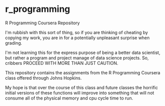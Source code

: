 # r_programming
R Programming Coursera Repository

I'm rubbish with this sort of thing, so if you are thinking of cheating by copying my work, you are in for a 
potentially unpleasant surprise when grading.

I'm not learning this for the express purpose of being a better data scientist, but rather a program and project
manage of data science projects. So, cribbers PROCEED WITH MORE THAN JUST CAUTION.

This repository contains the assignments from the R Programming Coursera class offered through Johns Hopkins.

My hope is that over the course of this class and future classes the horrific initial versions of these functions
will improve into something that will not consume all of the physical memory and cpu cycle time to run.

